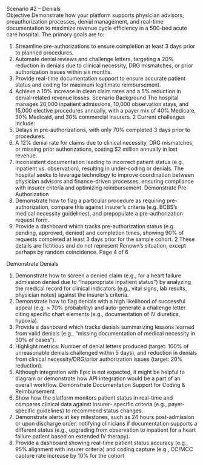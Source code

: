 Scenario #2 – Denials  
Objective 
Demonstrate how your platform supports physician advisors, preauthorization processes, denial management, 
and real-time documentation to maximize revenue cycle efficiency in a 500-bed acute care hospital. The primary 
goals are to: 
1. Streamline pre-authorizations to ensure completion at least 3 days prior to planned procedures. 
2. Automate denial reviews and challenge letters, targeting a 20% reduction in denials due to clinical 
necessity, DRG mismatches, or prior authorization issues within six months. 
3. Provide real-time documentation support to ensure accurate patient status and coding for maximum 
legitimate reimbursement. 
4. Achieve a 10% increase in clean claim rates and a 5% reduction in denial-related revenue losses. 
Scenario Background 
The hospital manages 20,000 inpatient admissions, 10,000 observation stays, and 15,000 elective procedures 
annually, with a payer mix of 40% Medicare, 30% Medicaid, and 30% commercial insurers. 2 
Current challenges include: 
1. Delays in pre-authorizations, with only 70% completed 3 days prior to procedures. 
2. A 12% denial rate for claims due to clinical necessity, DRG mismatches, or missing prior authorizations, 
costing $2 million annually in lost revenue. 
3. Inconsistent documentation leading to incorrect patient status (e.g., inpatient vs. observation), resulting in 
under-coding or denials. The hospital seeks to leverage technology to improve coordination between 
physician advisors and finance-driven processes, ensuring compliance with insurer criteria and optimizing 
reimbursement. 
Demonstrate Pre-Authorization 
1. Demonstrate how to flag a particular procedure as requiring pre-authorization, compare this against 
insurer’s criteria (e.g. BCBS’s medical necessity guidelines), and prepopulate a pre-authorization request 
form. 
2. Provide a dashboard which tracks pre-authorization status (e.g. pending, approved, denied) and 
completion times, showing 90% of requests completed at least 3 days prior for the sample cohort. 
 2 These details are fictitious and do not represent Renown’s situation, except perhaps by random coincidence. 
Page 4 of 6 
 
Demonstrate Denials 
1. Demonstrate how to screen a denied claim (e.g., for a heart failure admission denied due to “inappropriate 
inpatient status”) by analyzing the medical record for clinical indicators (e.g., vital signs, lab results, 
physician notes) against the insurer’s criteria. 
2. Demonstrate how to flag denials with a high likelihood of successful appeal (e.g. > 70% probability) and 
auto-generate a challenge letter citing specific chart elements (e.g., documentation of IV diuretics, 
hypoxia). 
3. Provide a dashboard which tracks denials summarizing lessons learned from valid denials (e.g., “missing 
documentation of medical necessity in 30% of cases”). 
4. Highlight metrics: Number of denial letters produced (target: 100% of unreasonable denials challenged 
within 5 days), and reduction in denials from clinical necessity/DRG/prior authorization issues (target: 20% 
reduction). 
5. Although integration with Epic is not expected, it might be helpful to diagram or demonstrate how API 
integration would be a part of an overall workflow. 
Demonstrate Documentation Support for Coding & Reimbursement 
1. Show how the platform monitors patient status in real-time and compares clinical data against insurer-
specific criteria (e.g., payer-specific guidelines) to recommend status changes. 
2. Demonstrate alerts at key milestones, such as 24 hours post-admission or upon discharge order, notifying 
clinicians if documentation supports a different status (e.g., upgrading from observation to inpatient for a 
heart failure patient based on extended IV therapy). 
3. Provide a dashboard showing real-time patient status accuracy (e.g., 95% alignment with insurer criteria) 
and coding capture (e.g., CC/MCC capture rate increase by 10% for the cohort